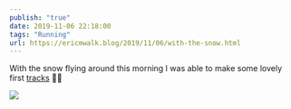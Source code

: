 ```yaml
---
publish: "true"
date: 2019-11-06 22:18:00
tags: "Running"
url: https://ericmwalk.blog/2019/11/06/with-the-snow.html
---
```


With the snow flying around this morning I was able to make some lovely first [tracks](https://www.strava.com/activities/2845251222) 🏃‍♂️

![](https://ericmwalk.blog/uploads/2022/c06aeaf749.jpg)